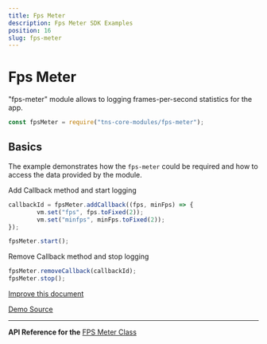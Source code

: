 ```yaml
---
title: Fps Meter
description: Fps Meter SDK Examples
position: 16
slug: fps-meter
---
```


# Fps Meter

"fps-meter" module allows to logging frames-per-second statistics for the app.

```JavaScript
const fpsMeter = require("tns-core-modules/fps-meter");
```


## Basics

The example demonstrates how the `fps-meter` could be required and how to access the data provided by the module.

Add Callback method and start logging
```JavaScript
callbackId = fpsMeter.addCallback((fps, minFps) => {
        vm.set("fps", fps.toFixed(2));
        vm.set("minfps", minFps.toFixed(2));
});

fpsMeter.start();
```

Remove Callback method and stop logging
```JavaScript
fpsMeter.removeCallback(callbackId);
fpsMeter.stop();
```

[Improve this document](undefined/edit/master/app/fps-meter/basics/article.md)

[Demo Source](undefined/edit/master/app/fps-meter/basics)

---


**API Reference for the** [FPS Meter Class](https://docs.nativescript.org/api-reference/modules/_fps_meter_.html)


